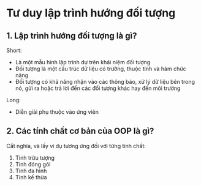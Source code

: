 # Tư duy lập trình hướng đối tượng

## 1. Lập trình hướng đối tượng là gì?

Short:

- Là một mẫu hình lập trình dự trên khái niệm đối tượng
- Đối tượng là một cấu trúc dữ liệu có trường, thuộc tính và hàm chức năng
- Đối tượng có khả năng nhận vào các thông báo, xử lý dữ liệu bên trong nó, gửi ra hoặc trả lời đến các đối tượng khác hay đến môi trường

Long:

- Diễn giải phụ thuộc vào ứng viên

## 2. Các tính chất cơ bản của OOP là gì?

Cắt nghĩa, và lấy ví dụ tương ứng đối với từng tính chất:

1. Tính trừu tượng
2. Tính đóng gói
3. Tính đa hình
4. Tính kế thừa

